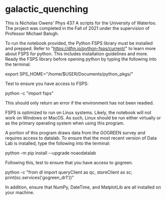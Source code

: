 # galactic_quenching

This is Nicholas Owens' Phys 437 A scripts for the University of Waterloo.
The project was completed in the Fall of 2021 under the supervision of Professor Michael Balogh.

To run the notebook provided, the Python FSPS library must be installed and prepped. Refer to "https://dfm.io/python-fsps/current/" to learn more about FSPS for python. This includes installation guidelines and more.
Ready the FSPS library before opening python by typing the following into the terminal:

export SPS_HOME="/home/$USER/Documents/python_pkgs/"

Test to ensure you have access to FSPS:

python -c "import fsps"

This should only return an error if the environment has not been readied. 

FSPS is optimized to run on Linux systems. Likely, the notebook will not work on Windows or MacOS. As such, Linux should be run either virtually or as the primary operating system when using this program.

A portion of this program draws data from the GOGREEN survey and requires access to datalab. To ensure that the most recent version of Data Lab is installed, type the following  into the terminal:

python -m pip install --upgrade noaodatalab

Following this, test to ensure that you have access to gogreen.

python -c "from dl import queryClient as qc, storeClient as sc; print(sc.services('gogreen_dr1'))"

In addition, ensure that NumPy, DateTime, and MatplotLib are all installed on your machine.
